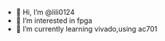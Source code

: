 - 👋 Hi, I’m @lili0124
- 👀 I’m interested in fpga
- 🌱 I’m currently learning vivado,using ac701



<!---
lili0124/lili0124 is a ✨ special ✨ repository because its `README.md` (this file) appears on your GitHub profile.
You can click the Preview link to take a look at your changes.
--->
